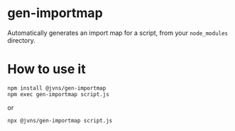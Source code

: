 # gen-importmap

Automatically generates an import map for a script, from your `node_modules`
directory.

# How to use it

```
npm install @jvns/gen-importmap
npm exec gen-importmap script.js
```

or 

```
npx @jvns/gen-importmap script.js
```
